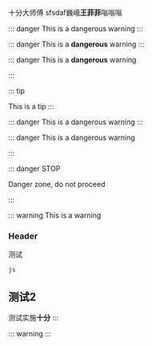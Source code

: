 十分大师傅
sfsdaf巍峨**王菲菲**嗡嗡嗡

::: danger
This is a dangerous warning
:::

::: danger
This is a **dangerous** warning
:::

::: danger
This is a **dangerous** warning

:::

::: tip

This is a tip
:::

::: danger
This is a dangerous warning
:::

::: danger
This is a dangerous warning

:::


::: danger STOP

Danger zone, do not proceed

:::


::: warning
This is a warning
### Header
测试

```js
js
```
## 测试2

测试实施**十分**
:::

::: warning
:::
